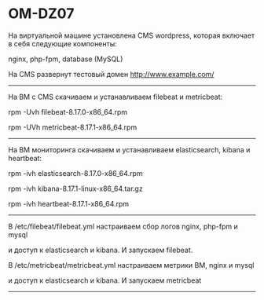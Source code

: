 # OM-DZ07
На виртуальной машине установлена CMS wordpress, которая включает в себя следующие компоненты:

nginx, php-fpm, database (MySQL)

На CMS развернут тестовый домен http://www.example.com/

---

На ВМ с CMS скачиваем и устанавливаем filebeat и metricbeat:

rpm -Uvh filebeat-8.17.0-x86_64.rpm

rpm -UVh metricbeat-8.17.1-x86_64.rpm

---

На ВМ мониторинга скачиваем и устанавливаем  elasticsearch, kibana и heartbeat:

rpm -ivh elasticsearch-8.17.0-x86_64.rpm

rpm -ivh kibana-8.17.1-linux-x86_64.tar.gz

rpm -ivh heartbeat-8.17.1-x86_64.rpm

---

В /etc/filebeat/filebeat.yml настраиваем сбор логов nginx, php-fpm и mysql

и доступ к elasticsearch и kibana. И запускаем filebeat.

В /etc/metricbeat/metricbeat.yml настраиваем метрики ВМ, nginx и mysql

и доступ к elasticsearch и kibana. И запускаем metricbeat

---












